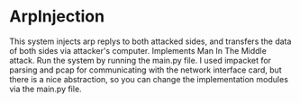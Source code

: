 # ArpInjection
This system injects arp replys to both attacked sides, and transfers the data of both sides via attacker's computer. Implements Man In The Middle attack.
Run the system by running the main.py file.
I used impacket for parsing and pcap for communicating with the network interface card, but there is a nice abstraction, 
so you can change the implementation modules via the main.py file.

